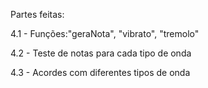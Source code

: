 Partes feitas:

4.1 - Funções:"geraNota", "vibrato", "tremolo"

4.2 - Teste de notas para cada tipo de onda

4.3 - Acordes com diferentes tipos de onda


